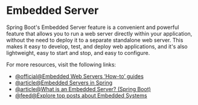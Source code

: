 # Embedded Server

Spring Boot's Embedded Server feature is a convenient and powerful feature that allows you to run a web server directly within your application, without the need to deploy it to a separate standalone web server. This makes it easy to develop, test, and deploy web applications, and it's also lightweight, easy to start and stop, and easy to configure.

For more resources, visit the following links:

- [@official@Embedded Web Servers ‘How-to’ guides](https://docs.spring.io/spring-boot/docs/2.1.9.RELEASE/reference/html/howto-embedded-web-servers.html)
- [@article@Embedded Servers in Spring](https://subscription.packtpub.com/book/application-development/9781789132588/3/ch03lvl1sec24/embedded-servers)
- [@article@What is an Embedded Server? (Spring Boot)](https://www.springboottutorial.com/java-programmer-essentials-what-is-an-embedded-server)
- [@feed@Explore top posts about Embedded Systems](https://app.daily.dev/tags/embedded?ref=roadmapsh)
